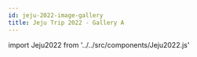 ```yaml
---
id: jeju-2022-image-gallery
title: Jeju Trip 2022 - Gallery A
---
```

import Jeju2022 from '../../src/components/Jeju2022.js'

<Jeju2022 />